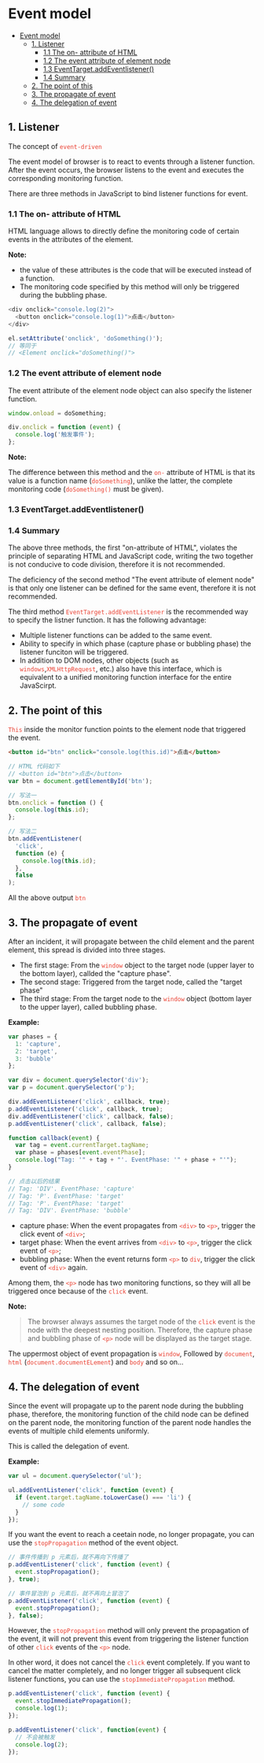 # Event model

- [Event model](#event-model)
  - [1. Listener](#1-listener)
    - [1.1 The on- attribute of HTML](#11-the-on--attribute-of-html)
    - [1.2 The event attribute of element node](#12-the-event-attribute-of-element-node)
    - [1.3 EventTarget.addEventlistener()](#13-eventtargetaddeventlistener)
    - [1.4 Summary](#14-summary)
  - [2. The point of this](#2-the-point-of-this)
  - [3. The propagate of event](#3-the-propagate-of-event)
  - [4. The delegation of event](#4-the-delegation-of-event)

## 1. Listener

The concept of <code style="color:#ea4335">event-driven</code>

The event model of browser is to react to events through a listener function. After the event occurs, the browser listens to the event and executes the corresponding monitoring function.

There are three methods in JavaScript to bind listener functions for event.

### 1.1 The on- attribute of HTML

HTML language allows to directly define the monitoring code of certain events in the attributes of the element.

**Note:**

- the value of these attributes is the code that will be executed instead of a function.
- The monitoring code specified by this method will only be triggered during the bubbling phase.

```js
<div onclick="console.log(2)">
  <button onclick="console.log(1)">点击</button>
</div>

el.setAttribute('onclick', 'doSomething()');
// 等同于
// <Element onclick="doSomething()">
```

### 1.2 The event attribute of element node

The event attribute of the element node object can also specify the listener function.

```js
window.onload = doSomething;

div.onclick = function (event) {
  console.log('触发事件');
};
```

**Note:**

The difference between this method and the <code style="color:#ea4335">on-</code> attribute of HTML is that its value is a function name (<code style="color:#ea4335">doSomething</code>), unlike the latter, the complete monitoring code (<code style="color:#ea4335">doSomething()</code> must be given).

### 1.3 EventTarget.addEventlistener()

### 1.4 Summary

The above three methods, the first "on-attribute of HTML", violates the principle of separating HTML and JavaScript code, writing the two together is not conducive to code division, therefore it is not recommended.

The deficiency of the second method "The event attribute of element node" is that only one listener can be defined for the same event, therefore it is not recommended.

The third method <code style="color:#ea4335">EventTarget.addEventListener</code> is the recommended way to specify the listner function. It has the following advantage:

- Multiple listener functions can be added to the same event.
- Ability to specify in which phase (capture phase or bubbling phase) the listener funciton will be triggered.
- In addition to DOM nodes, other objects (such as <code style="color:#ea4335">windows</code>,<code style="color:#ea4335">XMLHttpRequest</code>, etc.) also have this interface, which is equivalent to a unified monitoring function interface for the entire JavaScirpt.

## 2. The point of this

<code style="color:#ea4335">This</code> inside the monitor function points to the element node that triggered the event.

```html
<button id="btn" onclick="console.log(this.id)">点击</button>
```

```js
// HTML 代码如下
// <button id="btn">点击</button>
var btn = document.getElementById('btn');

// 写法一
btn.onclick = function () {
  console.log(this.id);
};

// 写法二
btn.addEventListener(
  'click',
  function (e) {
    console.log(this.id);
  },
  false
);
```

All the above output <code style="color:#ea4335">btn</code>

## 3. The propagate of event

After an incident, it will propagate between the child element and the parent element, this spread is divided into three stages.

- The first stage: From the <code style="color:#ea4335">window</code> object to the target node (upper layer to the bottom layer), callded the "capture phase".
- The second stage: Triggered from the target node, called the "target phase"
- The third stage: From the target node to the <code style="color:#ea4335">window</code> object (bottom layer to the upper layer), called bubbling phase.

**Example:**

```js
var phases = {
  1: 'capture',
  2: 'target',
  3: 'bubble'
};

var div = document.querySelector('div');
var p = document.querySelector('p');

div.addEventListener('click', callback, true);
p.addEventListener('click', callback, true);
div.addEventListener('click', callback, false);
p.addEventListener('click', callback, false);

function callback(event) {
  var tag = event.currentTarget.tagName;
  var phase = phases[event.eventPhase];
  console.log("Tag: '" + tag + "'. EventPhase: '" + phase + "'");
}

// 点击以后的结果
// Tag: 'DIV'. EventPhase: 'capture'
// Tag: 'P'. EventPhase: 'target'
// Tag: 'P'. EventPhase: 'target'
// Tag: 'DIV'. EventPhase: 'bubble'
```

- capture phase: When the event propagates from <code style="color:#ea4335">\<div></code> to <code style="color:#ea4335">\<p></code>, trigger the click event of <code style="color:#ea4335">\<div></code>;
- target phase: When the event arrives from <code style="color:#ea4335">\<div></code> to <code style="color:#ea4335">\<p></code>, trigger the click event of <code style="color:#ea4335">\<p></code>;
- bubbling phase: When the event returns form <code style="color:#ea4335">\<p></code> to <code style="color:#ea4335">div</code>, trigger the click event of <code style="color:#ea4335">\<div></code> again.

Among them, the <code style="color:#ea4335">\<p></code> node has two monitoring functions, so they will all be triggered once because of the <code style="color:#ea4335">click</code> event.

**Note:**

> The browser always assumes the target node of the <code style="color:#ea4335">click</code> event is the node with the deepest nesting position. Therefore, the capture phase and bubbling phase of <code style="color:#ea4335">\<p></code> node will be displayed as the target stage.

The uppermost object of event propagation is <code style="color:#ea4335">window</code>, Followed by <code style="color:#ea4335">document</code>, <code style="color:#ea4335">html</code> (<code style="color:#ea4335">document.documentELement</code>) and <code style="color:#ea4335">body</code> and so on...

## 4. The delegation of event

Since the event will propagate up to the parent node during the bubbling phase, therefore, the monitoring function of the child node can be defined on the parent node, the monitoring function of the parent node handles the events of multiple child elements uniformly.

This is called the delegation of event.

**Example:**

```js
var ul = document.querySelector('ul');

ul.addEventListener('click', function (event) {
  if (event.target.tagName.toLowerCase() === 'li') {
    // some code
  }
});
```

If you want the event to reach a ceetain node, no longer propagate, you can use the <code style="color:#ea4335">stopPropagation</code> method of the event object.

```js
// 事件传播到 p 元素后，就不再向下传播了
p.addEventListener('click', function (event) {
  event.stopPropagation();
}, true);

// 事件冒泡到 p 元素后，就不再向上冒泡了
p.addEventListener('click', function (event) {
  event.stopPropagation();
}, false);
```

However, the <code style="color:#ea4335">stopPropagation</code> method will only prevent the propagation of the event, it will not prevent this event from triggering the listener function of other <code style="color:#ea4335">click</code> events of the <code style="color:#ea4335">\<p></code> node.

In other word, it does not cancel the <code style="color:#ea4335">click</code> event completely. If you want to cancel the matter completely, and no longer trigger all subsequent click listener functions, you can use the <code style="color:#ea4335">stopImmediatePropagation</code> method.

```js
p.addEventListener('click', function (event) {
  event.stopImmediatePropagation();
  console.log(1);
});

p.addEventListener('click', function(event) {
  // 不会被触发
  console.log(2);
});
```
